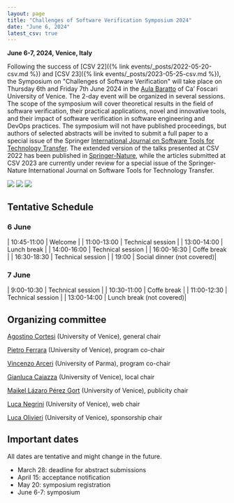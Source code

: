 ```yaml
---
layout: page
title: "Challenges of Software Verification Symposium 2024"
date: "June 6, 2024"
latest_csv: true
---
```


**June 6-7, 2024, Venice, Italy**

Following the success of [CSV 22]({% link events/_posts/2022-05-20-csv.md %}) and [CSV 23]({% link events/_posts/2023-05-25-csv.md %}), the Symposium on "Challenges of Software Verification" will take place on Thursday 6th and Friday 7th June 2024 in the [Aula Baratto](https://www.unive.it/pag/30119/) of Ca’ Foscari University of Venice. The 2-day event will be organized in several sessions. The scope of the symposium will cover theoretical results in the field of software verification, their practical applications, novel and innovative tools, and their impact of software verification in software engineering and DevOps practices. The symposium will not have published proceedings, but authors of selected abstracts will be invited to submit a full paper to a special issue of the Springer [International Journal on Software Tools for Technology Transfer](https://www.springer.com/journal/10009). The extended version of the talks presented at CSV 2022 has been published in [Springer-Nature](https://link.springer.com/book/10.1007/978-981-19-9601-6), while the articles submitted at CSV 2023 are currently under review for a special issue of the Springer-Nature International Journal on Software Tools for Technology Transfer.

<div class="div-img-table">
  <div class="div-img-table-row">
    <img class="div-img-table-col" src="{{ site.baseurl }}/images/csv23-1.jpeg"/>
    <img class="div-img-table-col" src="{{ site.baseurl }}/images/csv23-2.jpeg"/>
    <img class="div-img-table-col" src="{{ site.baseurl }}/images/cousot-big.jpg"/> 
  </div>
</div>


## Tentative Schedule

### 6 June

| 10:45-11:00 | Welcome |
| 11:00-13:00 | Technical session |
| 13:00-14:00 | Lunch break |
| 14:00-16:00 | Technical session |
| 16:00-16:30 | Coffe break |
| 16:30-18:30 | Technical session |
| 19:00 | Social dinner (not covered)|

### 7 June

| 9:00-10:30 | Technical session |
| 10:30-11:00 | Coffe break |
| 11:00-12:30 | Technical session |
| 13:00-14:00 | Lunch break (not covered)|

## Organizing committee

[Agostino Cortesi](https://unive.it/data/persone/5591776) (University of Venice), general chair

[Pietro Ferrara](https://dais.unive.it/~ferrara/) (University of Venice), program co-chair

[Vincenzo Arceri](https://vincenzoarceri.github.io/) (University of Parma), program co-chair

[Gianluca Caiazza](https://www.unive.it/data/persone/15776518) (University of Venice), local chair

[Maikel Lázaro Pérez Gort](https://www.unive.it/data/persone/19565731) (University of Venice), publicity chair

[Luca Negrini](https://lucaneg.github.io) (University of Venice), web chair

[Luca Olivieri](https://www.unive.it/data/people/25543514) (University of Venice), sponsorship chair

## Important dates

All dates are tentative and might change in the future.

- March 28: deadline for abstract submissions
- April 15: acceptance notification
- May 20: symposium registration
- June 6-7: symposium
